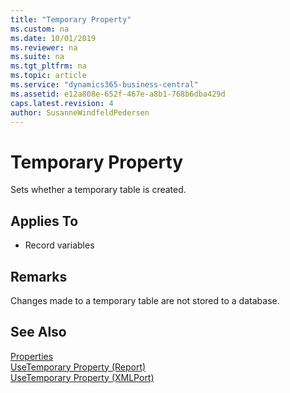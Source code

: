 ```yaml
---
title: "Temporary Property"
ms.custom: na
ms.date: 10/01/2019
ms.reviewer: na
ms.suite: na
ms.tgt_pltfrm: na
ms.topic: article
ms.service: "dynamics365-business-central"
ms.assetid: e12a808e-652f-467e-a8b1-768b6dba429d
caps.latest.revision: 4
author: SusanneWindfeldPedersen
---
```


 

# Temporary Property
Sets whether a temporary table is created.  
  
## Applies To  
- Record variables  
  
## Remarks  
Changes made to a temporary table are not stored to a database.  
  
## See Also  
[Properties](devenv-properties.md)   
[UseTemporary Property (Report)](devenv-usetemporary-report-property.md)   
[UseTemporary Property (XMLPort)](devenv-usetemporary-xmlport-property.md)
